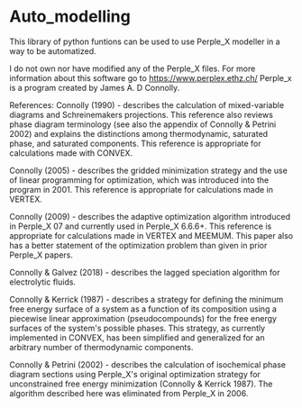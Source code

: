 # Auto_modelling

This library of python funtions can be used to use Perple_X modeller in a way to be automatized.

I do not own nor have modified any of the Perple_X files. For more information about this software go to https://www.perplex.ethz.ch/
Perple_x is a program created by James A. D Connolly. 

References:
Connolly (1990) - describes the calculation of mixed-variable diagrams and Schreinemakers projections. This reference also reviews phase diagram terminology (see also the appendix of Connolly & Petrini 2002) and explains the distinctions among thermodynamic, saturated phase, and saturated components. This reference is appropriate for calculations made with CONVEX.

Connolly (2005) - describes the gridded minimization strategy and the use of linear programming for optimization, which was introduced into the program in 2001. This reference is appropriate for calculations made in VERTEX.

Connolly (2009) - describes the adaptive optimization algorithm introduced in Perple_X 07 and currently used in Perple_X 6.6.6+. This reference is appropriate for calculations made in VERTEX and MEEMUM. This paper also has a better statement of the optimization problem than given in prior Perple_X papers.

Connolly & Galvez (2018) - describes the lagged speciation algorithm for electrolytic fluids.

Connolly & Kerrick (1987) - describes a strategy for defining the minimum free energy surface of a system as a function of its composition using a piecewise linear approximation (pseudocompounds) for the free energy surfaces of the system's possible phases. This strategy, as currently implemented in CONVEX, has been simplified and generalized for an arbitrary number of thermodynamic components.

Connolly & Petrini (2002) - describes the calculation of isochemical phase diagram sections using Perple_X's original optimization strategy for unconstrained free energy minimization (Connolly & Kerrick 1987). The algorithm described here was eliminated from Perple_X in 2006.
